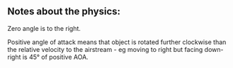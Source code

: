 ## Notes about the physics:

Zero angle is to the right.

Positive angle of attack means that object is rotated further clockwise than the relative velocity to the airstream - eg moving to right but facing down-right is 45° of positive AOA.